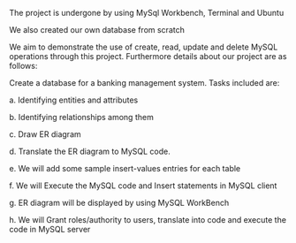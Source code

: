 The project is undergone by using MySql Workbench, Terminal and Ubuntu

We also created our own database from scratch

We aim to demonstrate the use of create, read, update and delete MySQL operations through this project. Furthermore details about our project are as follows:

Create a database for a banking management system. Tasks included are:

a. Identifying entities and attributes

b. Identifying relationships among them

c. Draw ER diagram

d. Translate the ER diagram to MySQL code.

e. We will add some sample insert-values entries for each table

f. We will Execute the MySQL code and Insert statements in MySQL client

g. ER diagram will be displayed by using MySQL WorkBench

h. We will Grant roles/authority to users, translate into code and execute the code in MySQL server
